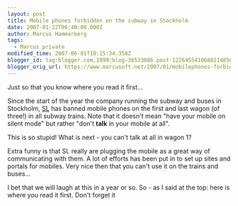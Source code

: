 ```yaml
---
layout: post
title: Mobile phones forbidden on the subway in Stockholm
date: 2007-01-22T06:40:00.000Z
author: Marcus Hammarberg
tags:
  - Marcus private
modified_time: 2007-06-01T10:15:34.358Z
blogger_id: tag:blogger.com,1999:blog-36533086.post-1226455410688214850
blogger_orig_url: https://www.marcusoft.net/2007/01/mobilephones-forbidden-on-subway-in.html
---
```


Just so that you know where you read it first...

Since the start of the year the company running the subway and buses in Stockholm, [SL](http://www.sl.se/) has banned mobile phones on the first and last wagon (of three!) in all subway trains. Note that it doesn't mean "have your mobile on silent mode" but rather "don't **talk** in your mobile at all".

This is so stupid! What is next - you can't talk at all in wagon 1?

Extra funny is that SL really are plugging the mobile as a great way of communicating with them. A lot of efforts has been put in to set up sites and portals for mobiles. Very nice then that you can't use it on the trains and buses...

I bet that we will laugh at this in a year or so. So - as I said at the top: here is where you read it first. Don't forget it
